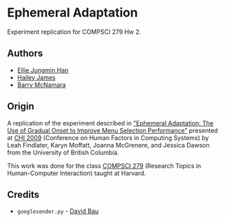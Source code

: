 # Ephemeral Adaptation

Experiment replication for COMPSCI 279 Hw 2.

## Authors
- [Ellie Jungmin Han](https://github.com/jhan2harvard)
- [Hailey James](https://github.com/hljames)
- [Barry McNamara](https://github.com/bamazap)

## Origin
A replication of the experiment described in ["Ephemeral Adaptation: The Use of Gradual Onset to Improve Menu Selection Performance"](https://sigchi.org/conferences/conference-history/chi/chi-2009-details/) presented at [CHI 2009](https://sigchi.org/conferences/) (Conference on Human Factors in Computing Systems) by Leah Findlater, Karyn Moffatt, Joanna McGrenere, and Jessica Dawson from the University of British Columbia.

This work was done for the class [COMPSCI 279](http://cs279.org/) (Research Topics in Human-Computer Interaction) taught at Harvard.

## Credits
- `googlesender.py` - [David Bau](https://gist.github.com/davidbau)


